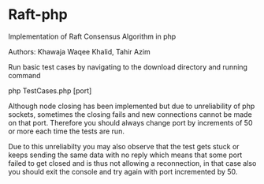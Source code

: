 # Raft-php
Implementation of Raft Consensus Algorithm in php

Authors: Khawaja Waqee Khalid, Tahir Azim

Run basic test cases by navigating to the download directory and running command

php TestCases.php [port]

Although node closing has been implemented but due to unreliability of php sockets, sometimes the closing fails and new connections cannot be made on that port. Therefore you should always change port by increments of 50 or more each time the tests are run.

Due to this unreliabilty you may also observe that the test gets stuck or keeps sending the same data with no reply which means that some port failed to get closed and is thus not allowing a reconnection, in that case also you should exit the console and try again with port incremented by 50.
